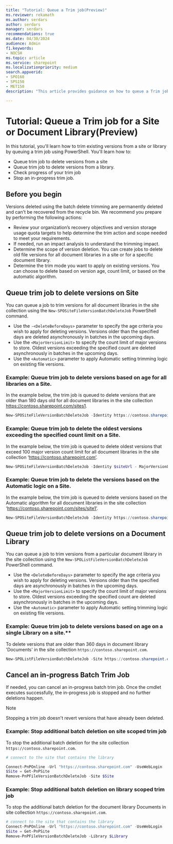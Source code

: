 ```yaml
---
title: "Tutorial: Queue a Trim job(Preview)"
ms.reviewer: rekamath
ms.author: serdars
author: serdars
manager: serdars
recommendations: true
ms.date: 04/30/2024
audience: Admin
f1.keywords:
- NOCSH
ms.topic: article
ms.service: sharepoint
ms.localizationpriority: medium
search.appverid:
- SPO160
- SPS150
- MET150
description: "This article provides guidance on how to queue a Trim job for a site or document library."

---
```


# Tutorial: Queue a Trim job for a Site or Document Library(Preview)

In this tutorial, you'll learn how to trim existing versions from a site or library by queuing a trim job using PowerShell. You'll learn how to:

- Queue trim job to delete versions from a site
- Queue trim job to delete versions from a library.
- Check progress of your trim job
- Stop an in-progress trim job.


## Before you begin

Versions deleted using the batch delete trimming are permanently deleted and can't be recovered from the recycle bin. We recommend you prepare by performing the following actions: 
- Review your organization’s recovery objectives and version storage usage quota targets to help determine the trim action and scope needed to meet your requirements. 
- If needed, run an impact analysis to understand the trimming impact.
- Determine the scope of version deletion. You can create jobs to delete old file versions for all document libraries in a site or for a specific document library.  
- Determine the trim mode you want to apply on existing versions. You can choose to delete based on version age, count limit, or based on the automatic algorithm.


## Queue trim job to delete versions on Site

You can queue a job to trim versions for all document libraries in the site collection using the `New-SPOSiteFileVersionBatchDeleteJob` PowerShell command. 
- Use the `-<DeleteBeforeDays>` parameter to specify the age criteria you wish to apply for deleting versions. Versions older than the specified days are deleted asynchronously in batches in the upcoming days. 
- Use the `<MajorVersionLimit>` to specify the count limit of major versions to store. Oldest versions exceeding the specified count are deleted asynchronously in batches in the upcoming days. 
- Use the `<Automatic>` parameter to apply Automatic setting trimming logic on existing file versions. 


### Example: Queue trim job to delete versions based on age for all libraries on a Site.

In the example below, the trim job is queued to  delete versions that are older than 180 days old for all document libraries in the site collection https://contoso.sharepoint.com/sites1.

```PowerShell
New-SPOSiteFileVersionBatchDeleteJob -Identity https://contoso.sharepoint.com/sites/site1 -DeleteBeforeDays 360 
```

### Example: Queue trim job to delete the oldest versions exceeding the specified count limit on a Site.

In the example below, the trim job is queued to delete oldest versions that exceed 100 major version count limit for all document libraries in the site collection ‘https://contoso.sharepoint.com’.  

```PowerShell
New-SPOSiteFileVersionBatchDeleteJob -Identity $siteUrl - MajorVersionLimit 100
```
### Example: Queue trim job to delete the versions based on the Automatic logic on a Site.

In the example below, the trim job is queued to delete versions based on the Automatic algorithm for all document libraries in the site collection ‘https://contoso.sharepoint.com/sites/site1’.  

```PowerShell
New-SPOSiteFileVersionBatchDeleteJob -Identity https://contoso.sharepoint.com/sites/site1 -Automatic 
```

## Queue trim job to delete versions on a Document Library

You can queue a job to trim versions from a particular document library in the site collection using the `New-SPOListFileVersionBatchDeleteJob` PowerShell command. 
- Use the `<DeleteBeforeDays>` parameter to specify the age criteria you wish to apply for deleting versions. Versions older than the specified days are asynchronously in batches in the upcoming days. 
- Use the `<MajorVersionLimit>` to specify the count limit of major versions to store. Oldest versions exceeding the specified count are deleted asynchronously in batches in the upcoming days. 
- Use the `<Automatic>` parameter to apply Automatic setting trimming logic on existing file versions. 


### Example: Queue trim job to delete versions based on age on a single Library on a site.**

To delete versions that are older than 360 days in document library 'Documents' in the site collection `https://contoso.sharepoint.com`.

```PowerShell
New-SPOListFileVersionBatchDeleteJob -Site https://contoso.sharepoint.com/sites/site1 -List "Documents" -DeleteBeforeDays 360 
```

## Cancel an in-progress Batch Trim Job

If needed, you can cancel an in-progress batch trim job. Once the cmdlet executes successfully, the in-progress job is stopped and no further deletions  happen. 

> [!NOTE]
> Stopping a trim job doesn't revert versions that have already been deleted.

### Example: Stop additional batch deletion on site scoped trim job

To stop the additional batch deletion for the site collection `https://contoso.sharepoint.com`.

```PowerShell
# connect to the site that contains the library

Connect-PnPOnline -Url "https://contoso.sharepoint.com" -UseWebLogin
$Site = Get-PnPSite
Remove-PnPFileVersionBatchDeleteJob -Site $Site
```

### Example: Stop additional batch deletion on library scoped trim job

To stop the additional batch deletion for the document library Documents in site collection `https://contoso.sharepoint.com`.

```PowerShell
# connect to the site that contains the library
Connect-PnPOnline -Url "https://contoso.sharepoint.com" -UseWebLogin
$Site = Get-PnPSite
Remove-PnPFileVersionBatchDeleteJob -Library $Library
```

